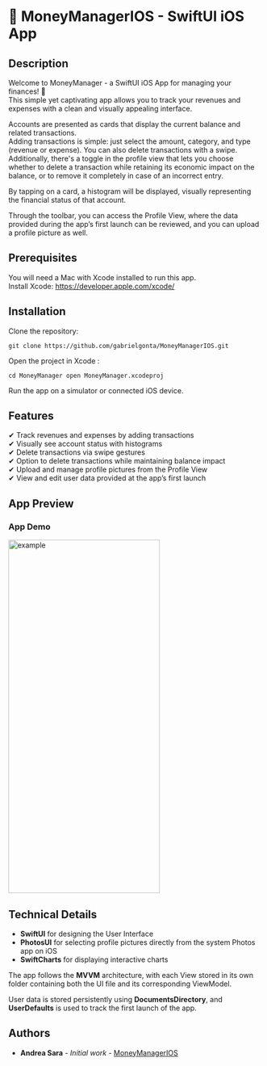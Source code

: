 # 📝 MoneyManagerIOS - SwiftUI iOS App

## Description

Welcome to MoneyManager - a SwiftUI iOS App for managing your finances! 🎉  
This simple yet captivating app allows you to track your revenues and expenses with a clean and visually appealing interface.

Accounts are presented as cards that display the current balance and related transactions.  
Adding transactions is simple: just select the amount, category, and type (revenue or expense). You can also delete transactions with a swipe. Additionally, there's a toggle in the profile view that lets you choose whether to delete a transaction while retaining its economic impact on the balance, or to remove it completely in case of an incorrect entry.

By tapping on a card, a histogram will be displayed, visually representing the financial status of that account.

Through the toolbar, you can access the Profile View, where the data provided during the app’s first launch can be reviewed, and you can upload a profile picture as well.

## Prerequisites

You will need a Mac with Xcode installed to run this app.  
Install Xcode: https://developer.apple.com/xcode/

## Installation

Clone the repository:

```
git clone https://github.com/gabrielgonta/MoneyManagerIOS.git
```

Open the project in Xcode :

```
cd MoneyManager open MoneyManager.xcodeproj
```

Run the app on a simulator or connected iOS device.

## Features

✔ Track revenues and expenses by adding transactions  
✔ Visually see account status with histograms  
✔ Delete transactions via swipe gestures  
✔ Option to delete transactions while maintaining balance impact  
✔ Upload and manage profile pictures from the Profile View  
✔ View and edit user data provided at the app’s first launch

## App Preview

### App Demo

<img src="https://github.com/gabrielgonta/MoneyManagerIOS/Demo/Example.gif" width="300" height="700" alt="example">

## Technical Details

- **SwiftUI** for designing the User Interface  
- **PhotosUI** for selecting profile pictures directly from the system Photos app on iOS  
- **SwiftCharts** for displaying interactive charts

The app follows the **MVVM** architecture, with each View stored in its own folder containing both the UI file and its corresponding ViewModel.

User data is stored persistently using **DocumentsDirectory**, and **UserDefaults** is used to track the first launch of the app.

## Authors

* **Andrea Sara** - *Initial work* - [MoneyManagerIOS](https://github.com/gabrielgonta/MoneyManagerIOS.git)
